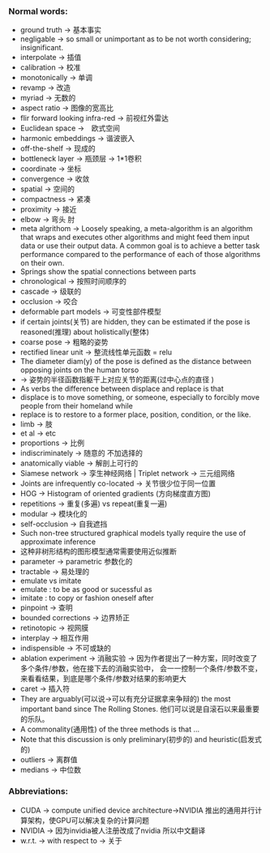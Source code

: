 ### Normal words:

+ ground truth -> 基本事实
+ negligable -> so small or unimportant as to be not worth considering; insignificant.
+ interpolate -> 插值
+ calibration -> 校准
+ monotonically -> 单调
+ revamp -> 改造
+ myriad -> 无数的
+ aspect ratio -> 图像的宽高比
+ flir forward looking infra-red -> 前视红外雷达
+ Euclidean space ->　欧式空间
+ harmonic embeddings -> 谐波嵌入
+ off-the-shelf -> 现成的
+ bottleneck layer -> 瓶颈层 -> 1*1卷积
+ coordinate -> 坐标
+ convergence -> 收敛
+ spatial -> 空间的
+ compactness -> 紧凑
+ proximity -> 接近
+ elbow -> 弯头 肘
+ meta algrithom -> Loosely speaking, a meta-algorithm is an algorithm that wraps and executes other algorithms 
    and might feed them input data or use their output data. A common goal is to achieve a better task performance 
    compared to the performance of each of those algorithms on their own.
+ Springs show the spatial connections between parts
+ chronological -> 按照时间顺序的
+ cascade -> 级联的
+ occlusion -> 咬合
+ deformable part models -> 可变性部件模型
+ if certain joints(关节) are hidden, they can be estimated if the pose is reasoned(推理) about holistically(整体)
+ coarse  pose -> 粗略的姿势
+ rectified linear unit -> 整流线性单元函数 = relu
+ The diameter diam(y) of the pose is defined as the distance between opposing joints on the human torso
+ -> 姿势的半径函数指躯干上对应关节的距离(过中心点的直径 )
+ As verbs the difference between displace and replace is that 
+ displace is to move something, or someone, especially to forcibly move people from their homeland while 
+ replace is to restore to a former place, position, condition, or the like.
+ limb -> 肢
+ et al -> etc 
+ proportions -> 比例
+ indiscriminately -> 随意的 不加选择的
+ anatomically viable -> 解剖上可行的
+ Siamese network -> 孪生神经网络  | Triplet network -> 三元组网络
+ Joints are infrequently co-located -> 关节很少位于同一位置
+ HOG -> Histogram of oriented gradients (方向梯度直方图) 
+ repetitions -> 重复(多遍) vs repeat(重复一遍)
+ modular -> 模块化的
+ self-occlusion -> 自我遮挡
+ Such non-tree structured graphical models tyally require the use of approximate inference
+ 这种非树形结构的图形模型通常需要使用近似推断
+ parameter -> parametric 参数化的
+ tractable -> 易处理的
+ emulate vs imitate 
+ emulate : to be as good or sucessful as 
+ imitate : to copy or fashion oneself after
+ pinpoint -> 查明
+ bounded corrections -> 边界矫正
+ retinotopic -> 视网膜
+ interplay -> 相互作用
+ indispensible -> 不可或缺的
+ ablation experiment -> 消融实验 -> 因为作者提出了一种方案，同时改变了多个条件/参数，他在接下去的消融实验中，
会一一控制一个条件/参数不变，来看看结果，到底是哪个条件/参数对结果的影响更大
+ caret -> 插入符
+ They are arguably(可以说->可以有充分证据拿来争辩的) the most important band since The Rolling Stones. 
他们可以说是自滚石以来最重要的乐队。
+ A commonality(通用性) of the three methods is that ...
+ Note that this discussion is only preliminary(初步的) and heuristic(启发式的)
+ outliers -> 离群值
+ medians -> 中位数


### Abbreviations:

+ CUDA -> compute unified device architecture->NVIDIA 推出的通用并行计算架构，使GPU可以解决复杂的计算问题
+ NVIDIA -> 因为invidia被人注册改成了nvidia 所以中文翻译
+ w.r.t. -> with respect to -> 关于
